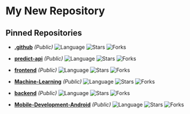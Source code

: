 # My New Repository

## Pinned Repositories

- [**.github**](https://github.com/username/.github) *(Public)*
  ![Language](https://img.shields.io/github/languages/top/username/.github)
  ![Stars](https://img.shields.io/github/stars/username/.github)
  ![Forks](https://img.shields.io/github/forks/username/.github)
  
- [**predict-api**](https://github.com/username/predict-api) *(Public)*
  ![Language](https://img.shields.io/github/languages/top/username/predict-api)
  ![Stars](https://img.shields.io/github/stars/username/predict-api)
  ![Forks](https://img.shields.io/github/forks/username/predict-api)
  
- [**frontend**](https://github.com/username/frontend) *(Public)*
  ![Language](https://img.shields.io/github/languages/top/username/frontend)
  ![Stars](https://img.shields.io/github/stars/username/frontend)
  ![Forks](https://img.shields.io/github/forks/username/frontend)
  
- [**Machine-Learning**](https://github.com/username/Machine-Learning) *(Public)*
  ![Language](https://img.shields.io/github/languages/top/username/Machine-Learning)
  ![Stars](https://img.shields.io/github/stars/username/Machine-Learning)
  ![Forks](https://img.shields.io/github/forks/username/Machine-Learning)
  
- [**backend**](https://github.com/username/backend) *(Public)*
  ![Language](https://img.shields.io/github/languages/top/username/backend)
  ![Stars](https://img.shields.io/github/stars/username/backend)
  ![Forks](https://img.shields.io/github/forks/username/backend)
  
- [**Mobile-Development-Android**](https://github.com/username/Mobile-Development-Android) *(Public)*
  ![Language](https://img.shields.io/github/languages/top/username/Mobile-Development-Android)
  ![Stars](https://img.shields.io/github/stars/username/Mobile-Development-Android)
  ![Forks](https://img.shields.io/github/forks/username/Mobile-Development-Android)
